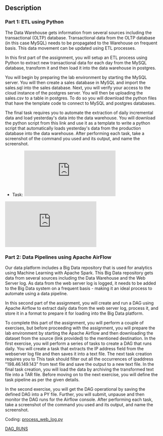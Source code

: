 ## Description 
### Part 1: ETL using Python
The Data Warehouse gets information from several sources including the transactional (OLTP) database. Transactional data from the OLTP database (in this case MySQL) needs to be propagated to the Warehouse on frequent basis. This data movement can be updated using ETL processes.

In this first part of the assignment, you will setup an ETL process using Python to extract new transactional data for each day from the MySQL database, transform it and then load it into the data warehouse in postgres.

You will begin by preparing the lab environment by starting the MySQL server. You will then create a sales database in MySQL and import the sales.sql into the sales database. 
Next, you will verify your access to the cloud instance of the postgres server. You will then be uploading the sales.csv to a table in postgres. To do so you will download the python files that have the template code to connect to MySQL and postgres databases.

The final task requires you to automate the extraction of daily incremental data and load yesterday's data into the data warehouse. 
You will download the python script from this link and use it as a template to write a python script that automatically loads yesterday's data from the production database into the data warehouse. After performing each task, take a screenshot of the command you used and its output, and name the screenshot.
- Task:
![alt text](https://github.com/As2909/IBM-Data-Engineering-Specialization-Coursera/blob/main/Course%2013%20Data%20Engineering%20Capstone%20Project/5%20ETL%20and%20Data%20Pipelines/Week%205/5.get_last_rowid.py)

![alt text](https://github.com/As2909/IBM-Data-Engineering-Specialization-Coursera/blob/main/Course%2013%20Data%20Engineering%20Capstone%20Project/5%20ETL%20and%20Data%20Pipelines/Week%205/5.get_lastest_records.py)

### Part 2: Data Pipelines using Apache AirFlow
Our data platform includes a Big Data repository that is used for analytics using Machine Learning with Apache Spark. This Big Data repository gets data from several sources including the Data Warehouse and the Web Server log. As data from the web server log is logged, it needs to be added to the Big Data system on a frequent basis - making it an ideal process to automate using a data pipeline.

In this second part of the assignment, you will create and run a DAG using Apache Airflow to extract daily data from the web server log, process it, and store it in a format to prepare it for loading into the Big Data platform.

To complete this part of the assignment, you will perform a couple of exercises, but before proceeding with the assignment, you will prepare the lab environment by starting the Apache Airflow and then downloading the dataset from the source (link provided) to the mentioned destination. In the first exercise, you will perform a series of tasks to create a DAG that runs daily. You will create a task that extracts the IP address field from the webserver log file and then saves it into a text file. The next task creation requires you to This task should filter out all the occurrences of ipaddress "198.46.149.143" from text file and save the output to a new text file. In the final task creation, you will load the data by archiving the transformed text file into a TAR file. Before moving on to the next exercise, you will define the task pipeline as per the given details.

In the second exercise, you will get the DAG operational by saving the defined DAG into a PY file. Further, you will submit, unpause and then monitor the DAG runs for the Airflow console. After performing each task, take a screenshot of the command you used and its output, and name the screenshot.

Coding: [process_web_log.py](https://github.com/As2909/IBM-Data-Engineering-Specialization-Coursera/blob/main/Course%2013%20Data%20Engineering%20Capstone%20Project/5%20ETL%20and%20Data%20Pipelines/Week%205/process_web_log.py)

[DAG_RUNS](https://github.com/As2909/IBM-Data-Engineering-Specialization-Coursera/blob/main/Course%2013%20Data%20Engineering%20Capstone%20Project/5%20ETL%20and%20Data%20Pipelines/Week%205/5.1.dags_runs.py)

